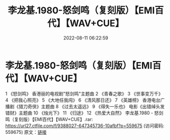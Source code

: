 ﻿---
title: 李龙基.1980-怒剑鸣（复刻版）【EMI百代】【WAV+CUE】
date: 2022-08-11 06:22:59
categories: WAV车载音乐、镜像
tags: 华语中文
---
# 李龙基.1980-怒剑鸣（复刻版）【EMI百代】【WAV+CUE】

1 《怒剑鸣》 香港丽的电视剧"怒剑鸣"主题曲
2 《青春之歌》
3 《世事变万千》
4 《把我心照亮》
5 《大地任我闯》
6 《清风那日还》
7 《英雄榜》 香港电台广播剧《猎刀奇侠》主题曲
8 《过去太遥远》
9 《得失一乐也》 电影《出错绰头发错财》主题曲
10 《烛光下》
11 《归途》
12 《热爱大自然》
李龙基.1980 - 怒剑鸣（复刻版）【EMI百代】【WAV+CUE】.rar:
https://url27.ctfile.com/f/9388027-647345736-10afbf?p=559675
(访问密码: 559675)
原文：[链接](https://blog.sina.com.cn/s/blog_1647c7e7601030yt2.html)